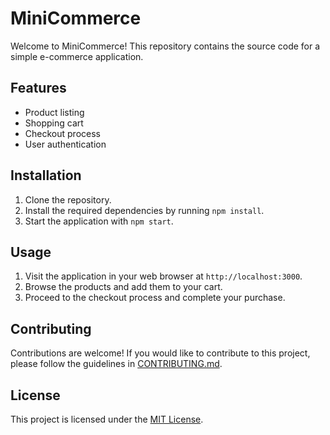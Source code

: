 # MiniCommerce

Welcome to MiniCommerce! This repository contains the source code for a simple e-commerce application.

## Features

- Product listing
- Shopping cart
- Checkout process
- User authentication

## Installation

1. Clone the repository.
2. Install the required dependencies by running `npm install`.
3. Start the application with `npm start`.

## Usage

1. Visit the application in your web browser at `http://localhost:3000`.
2. Browse the products and add them to your cart.
3. Proceed to the checkout process and complete your purchase.

## Contributing

Contributions are welcome! If you would like to contribute to this project, please follow the guidelines in [CONTRIBUTING.md](CONTRIBUTING.md).

## License

This project is licensed under the [MIT License](LICENSE).
